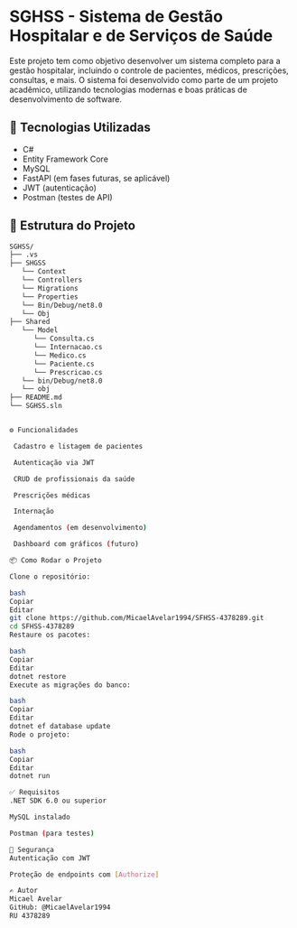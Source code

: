 # SGHSS - Sistema de Gestão Hospitalar e de Serviços de Saúde

Este projeto tem como objetivo desenvolver um sistema completo para a gestão hospitalar, incluindo o controle de pacientes, médicos, prescrições, consultas, e mais. O sistema foi desenvolvido como parte de um projeto acadêmico, utilizando tecnologias modernas e boas práticas de desenvolvimento de software.

## 🚀 Tecnologias Utilizadas

- C#
- Entity Framework Core
- MySQL
- FastAPI (em fases futuras, se aplicável)
- JWT (autenticação)
- Postman (testes de API)

## 📁 Estrutura do Projeto

```bash
SGHSS/
├── .vs
├── SHGSS
   └── Context
   └── Controllers
   └── Migrations
   └── Properties
   └── Bin/Debug/net8.0
   └── Obj
├── Shared
   └── Model
      └── Consulta.cs
      └── Internacao.cs
      └── Medico.cs
      └── Paciente.cs
      └── Prescricao.cs
   └── bin/Debug/net8.0
   └── obj
├── README.md
└── SGHSS.sln


⚙️ Funcionalidades

 Cadastro e listagem de pacientes

 Autenticação via JWT

 CRUD de profissionais da saúde

 Prescrições médicas

 Internação

 Agendamentos (em desenvolvimento)

 Dashboard com gráficos (futuro)

📦 Como Rodar o Projeto

Clone o repositório:

bash
Copiar
Editar
git clone https://github.com/MicaelAvelar1994/SFHSS-4378289.git
cd SFHSS-4378289
Restaure os pacotes:

bash
Copiar
Editar
dotnet restore
Execute as migrações do banco:

bash
Copiar
Editar
dotnet ef database update
Rode o projeto:

bash
Copiar
Editar
dotnet run

✅ Requisitos
.NET SDK 6.0 ou superior

MySQL instalado

Postman (para testes)

🔐 Segurança
Autenticação com JWT

Proteção de endpoints com [Authorize]

✍️ Autor
Micael Avelar
GitHub: @MicaelAvelar1994
RU 4378289

